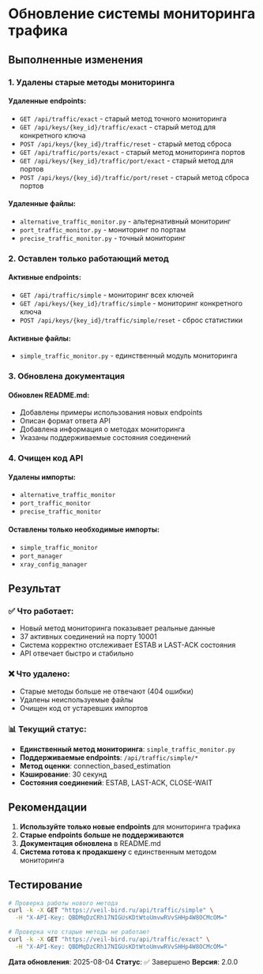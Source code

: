 # Обновление системы мониторинга трафика

## Выполненные изменения

### 1. Удалены старые методы мониторинга

#### Удаленные endpoints:
- `GET /api/traffic/exact` - старый метод точного мониторинга
- `GET /api/keys/{key_id}/traffic/exact` - старый метод для конкретного ключа
- `POST /api/keys/{key_id}/traffic/reset` - старый метод сброса
- `GET /api/traffic/ports/exact` - старый метод мониторинга портов
- `GET /api/keys/{key_id}/traffic/port/exact` - старый метод для портов
- `POST /api/keys/{key_id}/traffic/port/reset` - старый метод сброса портов

#### Удаленные файлы:
- `alternative_traffic_monitor.py` - альтернативный мониторинг
- `port_traffic_monitor.py` - мониторинг по портам
- `precise_traffic_monitor.py` - точный мониторинг

### 2. Оставлен только работающий метод

#### Активные endpoints:
- `GET /api/traffic/simple` - мониторинг всех ключей
- `GET /api/keys/{key_id}/traffic/simple` - мониторинг конкретного ключа
- `POST /api/keys/{key_id}/traffic/simple/reset` - сброс статистики

#### Активные файлы:
- `simple_traffic_monitor.py` - единственный модуль мониторинга

### 3. Обновлена документация

#### Обновлен README.md:
- Добавлены примеры использования новых endpoints
- Описан формат ответа API
- Добавлена информация о методах мониторинга
- Указаны поддерживаемые состояния соединений

### 4. Очищен код API

#### Удалены импорты:
- `alternative_traffic_monitor`
- `port_traffic_monitor`
- `precise_traffic_monitor`

#### Оставлены только необходимые импорты:
- `simple_traffic_monitor`
- `port_manager`
- `xray_config_manager`

## Результат

### ✅ Что работает:
- Новый метод мониторинга показывает реальные данные
- 37 активных соединений на порту 10001
- Система корректно отслеживает ESTAB и LAST-ACK состояния
- API отвечает быстро и стабильно

### ❌ Что удалено:
- Старые методы больше не отвечают (404 ошибки)
- Удалены неиспользуемые файлы
- Очищен код от устаревших импортов

### 📊 Текущий статус:
- **Единственный метод мониторинга**: `simple_traffic_monitor.py`
- **Поддерживаемые endpoints**: `/api/traffic/simple/*`
- **Метод оценки**: connection_based_estimation
- **Кэширование**: 30 секунд
- **Состояния соединений**: ESTAB, LAST-ACK, CLOSE-WAIT

## Рекомендации

1. **Используйте только новые endpoints** для мониторинга трафика
2. **Старые endpoints больше не поддерживаются**
3. **Документация обновлена** в README.md
4. **Система готова к продакшену** с единственным методом мониторинга

## Тестирование

```bash
# Проверка работы нового метода
curl -k -X GET "https://veil-bird.ru/api/traffic/simple" \
  -H "X-API-Key: QBDMqDzCRh17NIGUsKDtWtoUmvwRVvSHHp4W8OCMcOM="

# Проверка что старые методы не работают
curl -k -X GET "https://veil-bird.ru/api/traffic/exact" \
  -H "X-API-Key: QBDMqDzCRh17NIGUsKDtWtoUmvwRVvSHHp4W8OCMcOM="
```

**Дата обновления**: 2025-08-04
**Статус**: ✅ Завершено
**Версия**: 2.0.0 